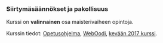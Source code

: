 ### Siirtymäsäännökset ja pakollisuus

Kurssi on **valinnainen** osa maisterivaiheen opintoja.

Kurssin tiedot: [Opetusohjelma](https://wiki.helsinki.fi/display/MPE/Globalization+and+Growth), [WebOodi](https://weboodi.helsinki.fi/hy/opintjakstied.jsp?OpinKohd=118982958), [kevään 2017 kurssi](https://courses.helsinki.fi/fi/70587/118102613).